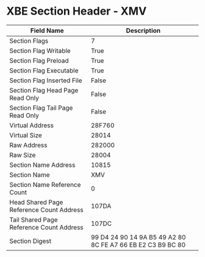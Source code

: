 # XBE Section Header - XMV

| Field Name | Description |
|---|---|
| Section Flags | 7 |
| Section Flag Writable | True |
| Section Flag Preload | True |
| Section Flag Executable | True |
| Section Flag Inserted File | False |
| Section Flag Head Page Read Only | False |
| Section Flag Tail Page Read Only | False |
| Virtual Address | 28F760 |
| Virtual Size | 28014 |
| Raw Address | 282000 |
| Raw Size | 28004 |
| Section Name Address | 10815 |
| Section Name | XMV |
| Section Name Reference Count | 0 |
| Head Shared Page Reference Count Address | 107DA |
| Tail Shared Page Reference Count Address | 107DC |
| Section Digest | 99 D4 24 90 14 9A B5 49 A2 80 8C FE A7 66 EB E2 C3 B9 BC 80 |
